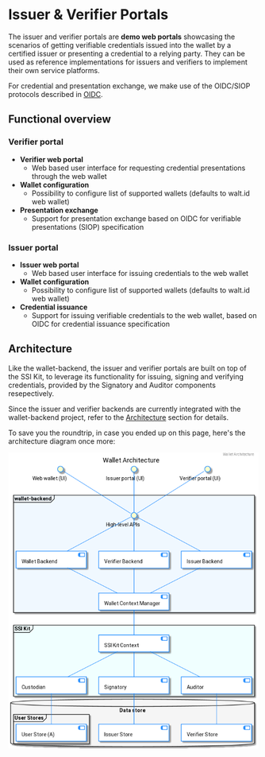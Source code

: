 # Issuer & Verifier Portals

The issuer and verifier portals are **demo web portals** showcasing the scenarios of getting verifiable credentials issued into the wallet by a certified issuer or presenting a credential to a relying party. They can be used as reference implementations for issuers and verifiers to implement their own service platforms.

For credential and presentation exchange, we make use of the OIDC/SIOP protocols described in [OIDC](../concepts/oidc/).

## Functional overview

### Verifier portal

* **Verifier web portal**
  * Web based user interface for requesting credential presentations through the web wallet
* **Wallet configuration**
  * Possibility to configure list of supported wallets (defaults to walt.id web wallet)
* **Presentation exchange**
  * Support for presentation exchange based on OIDC for verifiable presentations (SIOP) specification

### Issuer portal

* **Issuer web portal**
  * Web based user interface for issuing credentials to the web wallet
* **Wallet configuration**
  * Possibility to configure list of supported wallets (defaults to walt.id web wallet)
* **Credential issuance**
  * Support for issuing verifiable credentials to the web wallet, based on OIDC for credential issuance specification

## Architecture

Like the wallet-backend, the issuer and verifier portals are built on top of the SSI Kit, to leverage its functionality for issuing, signing and verifying credentials, provided by the Signatory and Auditor components resepectively.

Since the issuer and verifier backends are currently integrated with the wallet-backend project, refer to the [Architecture](wallet/architecture.md) section for details.

To save you the roundtrip, in case you ended up on this page, here's the architecture diagram once more:

![Architecture](wallet/architecture.png)
